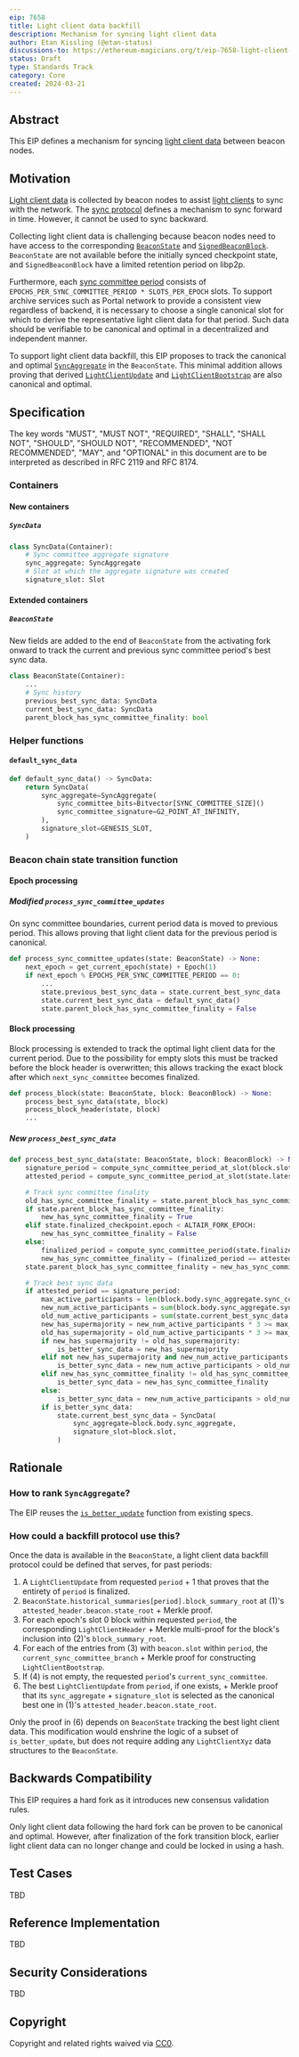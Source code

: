 ```yaml
---
eip: 7658
title: Light client data backfill
description: Mechanism for syncing light client data
author: Etan Kissling (@etan-status)
discussions-to: https://ethereum-magicians.org/t/eip-7658-light-client-data-backfill/19290
status: Draft
type: Standards Track
category: Core
created: 2024-03-21
---
```


## Abstract

This EIP defines a mechanism for syncing [light client data](https://github.com/ethereum/consensus-specs/blob/4afe39822c9ad9747e0f5635cca117c18441ec1b/specs/altair/light-client/full-node.md) between beacon nodes.

## Motivation

[Light client data](https://github.com/ethereum/consensus-specs/blob/4afe39822c9ad9747e0f5635cca117c18441ec1b/specs/altair/light-client/full-node.md) is collected by beacon nodes to assist [light clients](https://github.com/ethereum/consensus-specs/blob/4afe39822c9ad9747e0f5635cca117c18441ec1b/specs/altair/light-client/light-client.md) to sync with the network. The [sync protocol](https://github.com/ethereum/consensus-specs/blob/4afe39822c9ad9747e0f5635cca117c18441ec1b/specs/altair/light-client/sync-protocol.md) defines a mechanism to sync forward in time. However, it cannot be used to sync backward.

Collecting light client data is challenging because beacon nodes need to have access to the corresponding [`BeaconState`](https://github.com/ethereum/consensus-specs/blob/4afe39822c9ad9747e0f5635cca117c18441ec1b/specs/phase0/beacon-chain.md#beaconstate) and [`SignedBeaconBlock`](https://github.com/ethereum/consensus-specs/blob/4afe39822c9ad9747e0f5635cca117c18441ec1b/specs/phase0/beacon-chain.md#signedbeaconblock). `BeaconState` are not available before the initially synced checkpoint state, and `SignedBeaconBlock` have a limited retention period on libp2p.

Furthermore, each [sync committee period](https://github.com/ethereum/consensus-specs/blob/4afe39822c9ad9747e0f5635cca117c18441ec1b/specs/altair/beacon-chain.md#get_next_sync_committee) consists of `EPOCHS_PER_SYNC_COMMITTEE_PERIOD * SLOTS_PER_EPOCH` slots. To support archive services such as Portal network to provide a consistent view regardless of backend, it is necessary to choose a single canonical slot for which to derive the representative light client data for that period. Such data should be verifiable to be canonical and optimal in a decentralized and independent manner.

To support light client data backfill, this EIP proposes to track the canonical and optimal [`SyncAggregate`](https://github.com/ethereum/consensus-specs/blob/4afe39822c9ad9747e0f5635cca117c18441ec1b/specs/altair/beacon-chain.md#syncaggregate) in the `BeaconState`. This minimal addition allows proving that derived [`LightClientUpdate`](https://github.com/ethereum/consensus-specs/blob/4afe39822c9ad9747e0f5635cca117c18441ec1b/specs/altair/light-client/sync-protocol.md#lightclientupdate) and [`LightClientBootstrap`](https://github.com/ethereum/consensus-specs/blob/4afe39822c9ad9747e0f5635cca117c18441ec1b/specs/altair/light-client/sync-protocol.md#lightclientbootstrap) are also canonical and optimal.

## Specification

The key words "MUST", "MUST NOT", "REQUIRED", "SHALL", "SHALL NOT", "SHOULD", "SHOULD NOT", "RECOMMENDED", "NOT RECOMMENDED", "MAY", and "OPTIONAL" in this document are to be interpreted as described in RFC 2119 and RFC 8174.

### Containers

#### New containers

##### `SyncData`

```python
class SyncData(Container):
    # Sync committee aggregate signature
    sync_aggregate: SyncAggregate
    # Slot at which the aggregate signature was created
    signature_slot: Slot
```

#### Extended containers

##### `BeaconState`

New fields are added to the end of `BeaconState` from the activating fork onward to track the current and previous sync committee period's best sync data.

```python
class BeaconState(Container):
    ...
    # Sync history
    previous_best_sync_data: SyncData
    current_best_sync_data: SyncData
    parent_block_has_sync_committee_finality: bool
```

### Helper functions

#### `default_sync_data`

```python
def default_sync_data() -> SyncData:
    return SyncData(
        sync_aggregate=SyncAggregate(
            sync_committee_bits=Bitvector[SYNC_COMMITTEE_SIZE]()
            sync_committee_signature=G2_POINT_AT_INFINITY,
        ),
        signature_slot=GENESIS_SLOT,
    )
```

### Beacon chain state transition function

#### Epoch processing

##### Modified `process_sync_committee_updates`

On sync committee boundaries, current period data is moved to previous period. This allows proving that light client data for the previous period is canonical.

```python
def process_sync_committee_updates(state: BeaconState) -> None:
    next_epoch = get_current_epoch(state) + Epoch(1)
    if next_epoch % EPOCHS_PER_SYNC_COMMITTEE_PERIOD == 0:
        ...
        state.previous_best_sync_data = state.current_best_sync_data
        state.current_best_sync_data = default_sync_data()
        state.parent_block_has_sync_committee_finality = False
```

#### Block processing

Block processing is extended to track the optimal light client data for the current period. Due to the possibility for empty slots this must be tracked before the block header is overwritten; this allows tracking the exact block after which `next_sync_committee` becomes finalized.

```python
def process_block(state: BeaconState, block: BeaconBlock) -> None:
    process_best_sync_data(state, block)
    process_block_header(state, block)
    ...
```

##### New `process_best_sync_data`

```python
def process_best_sync_data(state: BeaconState, block: BeaconBlock) -> None:
    signature_period = compute_sync_committee_period_at_slot(block.slot)
    attested_period = compute_sync_committee_period_at_slot(state.latest_block_header.slot)

    # Track sync committee finality
    old_has_sync_committee_finality = state.parent_block_has_sync_committee_finality
    if state.parent_block_has_sync_committee_finality:
        new_has_sync_committee_finality = True
    elif state.finalized_checkpoint.epoch < ALTAIR_FORK_EPOCH:
        new_has_sync_committee_finality = False
    else:
        finalized_period = compute_sync_committee_period(state.finalized_checkpoint.epoch)
        new_has_sync_committee_finality = (finalized_period == attested_period)
    state.parent_block_has_sync_committee_finality = new_has_sync_committee_finality

    # Track best sync data
    if attested_period == signature_period:
        max_active_participants = len(block.body.sync_aggregate.sync_committee_bits)
        new_num_active_participants = sum(block.body.sync_aggregate.sync_committee_bits)
        old_num_active_participants = sum(state.current_best_sync_data.sync_aggregate.sync_committee_bits)
        new_has_supermajority = new_num_active_participants * 3 >= max_active_participants * 2
        old_has_supermajority = old_num_active_participants * 3 >= max_active_participants * 2
        if new_has_supermajority != old_has_supermajority:
            is_better_sync_data = new_has_supermajority
        elif not new_has_supermajority and new_num_active_participants != old_num_active_participants:
            is_better_sync_data = new_num_active_participants > old_num_active_participants
        elif new_has_sync_committee_finality != old_has_sync_committee_finality:
            is_better_sync_data = new_has_sync_committee_finality
        else:
            is_better_sync_data = new_num_active_participants > old_num_active_participants
        if is_better_sync_data:
            state.current_best_sync_data = SyncData(
                sync_aggregate=block.body.sync_aggregate,
                signature_slot=block.slot,
            )
```

## Rationale

### How to rank `SyncAggregate`?

The EIP reuses the [`is_better_update`](https://github.com/ethereum/consensus-specs/blob/4afe39822c9ad9747e0f5635cca117c18441ec1b/specs/altair/light-client/sync-protocol.md#is_better_update) function from existing specs.

### How could a backfill protocol use this?

Once the data is available in the `BeaconState`, a light client data backfill protocol could be defined that serves, for past periods:

1. A `LightClientUpdate` from requested `period` + 1 that proves that the entirety of `period` is finalized.
2. `BeaconState.historical_summaries[period].block_summary_root` at (1)'s `attested_header.beacon.state_root` + Merkle proof.
3. For each epoch's slot 0 block within requested `period`, the corresponding `LightClientHeader` + Merkle multi-proof for the block's inclusion into (2)'s `block_summary_root`.
4. For each of the entries from (3) with `beacon.slot` within `period`, the `current_sync_committee_branch` + Merkle proof for constructing `LightClientBootstrap`.
5. If (4) is not empty, the requested `period`'s `current_sync_committee`.
6. The best `LightClientUpdate` from `period`, if one exists, + Merkle proof that its `sync_aggregate` + `signature_slot` is selected as the canonical best one in (1)'s `attested_header.beacon.state_root`.

Only the proof in (6) depends on `BeaconState` tracking the best light client data. This modification would enshrine the logic of a subset of `is_better_update`, but does not require adding any `LightClientXyz` data structures to the `BeaconState`.

## Backwards Compatibility

This EIP requires a hard fork as it introduces new consensus validation rules.

Only light client data following the hard fork can be proven to be canonical and optimal. However, after finalization of the fork transition block, earlier light client data can no longer change and could be locked in using a hash.

## Test Cases

TBD

## Reference Implementation

TBD

## Security Considerations

TBD

## Copyright

Copyright and related rights waived via [CC0](../LICENSE.md).
